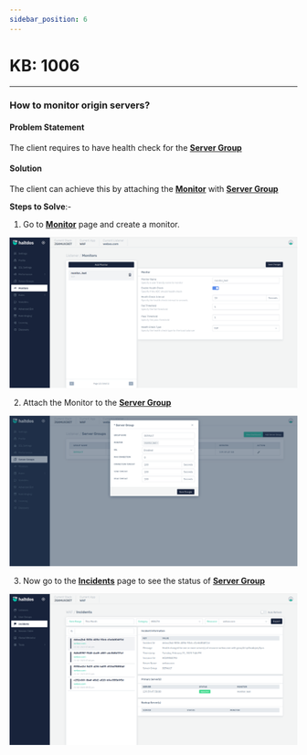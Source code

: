 ```yaml
---
sidebar_position: 6
---
```


# KB: 1006
----------

### **How to monitor origin servers?**

#### **Problem Statement**

The client requires to have health check for the [**Server Group**](/v7/enterprise/waf/listener/servergroup/)

#### **Solution**

The client can achieve this by attaching the [**Monitor**](../../enterprise/waf/listener/monitor.md) with [**Server Group**](/v7/enterprise/waf/listener/servergroup/)


**Steps to Solve**:-

1. Go to [**Monitor**](../../enterprise/waf/listener/monitor.md) page and create a monitor.

![kb-1006](/img/waf/v7/kb/monitor_kb_1006_1.png)

2. Attach the Monitor to the [**Server Group**](/v7/enterprise/waf/listener/servergroup/)

![kb-1006](/img/waf/v7/kb/server_kb_1006_2.png)

3. Now go to the [**Incidents**](../../enterprise/waf/incidents.md) page to see the status of [**Server Group**](/v7/enterprise/waf/listener/servergroup/)

![kb-1006](/img/waf/v7/kb/incidents_kb_1006_3.png)
